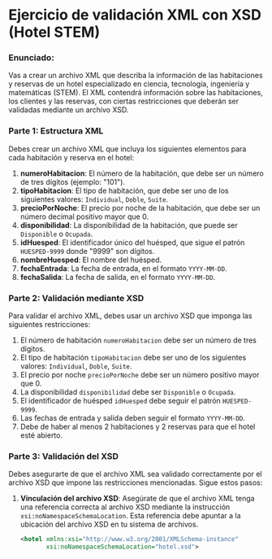 # Ejercicio de validación XML con XSD (Hotel STEM)

### Enunciado:

Vas a crear un archivo XML que describa la información de las habitaciones y reservas de un hotel especializado en ciencia, tecnología, ingeniería y matemáticas (STEM). El XML contendrá información sobre las habitaciones, los clientes y las reservas, con ciertas restricciones que deberán ser validadas mediante un archivo XSD.

### Parte 1: Estructura XML

Debes crear un archivo XML que incluya los siguientes elementos para cada habitación y reserva en el hotel:

1. **numeroHabitacion**: El número de la habitación, que debe ser un número de tres dígitos (ejemplo: "101").
2. **tipoHabitacion**: El tipo de habitación, que debe ser uno de los siguientes valores: `Individual`, `Doble`, `Suite`.
3. **precioPorNoche**: El precio por noche de la habitación, que debe ser un número decimal positivo mayor que 0.
4. **disponibilidad**: La disponibilidad de la habitación, que puede ser `Disponible` o `Ocupada`.
5. **idHuesped**: El identificador único del huésped, que sigue el patrón `HUESPED-9999` donde "9999" son dígitos.
6. **nombreHuesped**: El nombre del huésped.
7. **fechaEntrada**: La fecha de entrada, en el formato `YYYY-MM-DD`.
8. **fechaSalida**: La fecha de salida, en el formato `YYYY-MM-DD`.

### Parte 2: Validación mediante XSD

Para validar el archivo XML, debes usar un archivo XSD que imponga las siguientes restricciones:

1. El número de habitación `numeroHabitacion` debe ser un número de tres dígitos.
2. El tipo de habitación `tipoHabitacion` debe ser uno de los siguientes valores: `Individual`, `Doble`, `Suite`.
3. El precio por noche `precioPorNoche` debe ser un número positivo mayor que 0.
4. La disponibilidad `disponibilidad` debe ser `Disponible` o `Ocupada`.
5. El identificador de huésped `idHuesped` debe seguir el patrón `HUESPED-9999`.
6. Las fechas de entrada y salida deben seguir el formato `YYYY-MM-DD`.
7. Debe de haber al menos 2 habitaciones y 2 reservas para que el hotel esté abierto.

### Parte 3: Validación del XSD

Debes asegurarte de que el archivo XML sea validado correctamente por el archivo XSD que impone las restricciones mencionadas. Sigue estos pasos:

1. **Vinculación del archivo XSD**: Asegúrate de que el archivo XML tenga una referencia correcta al archivo XSD mediante la instrucción `xsi:noNamespaceSchemaLocation`. Esta referencia debe apuntar a la ubicación del archivo XSD en tu sistema de archivos.

   ```xml
   <hotel xmlns:xsi="http://www.w3.org/2001/XMLSchema-instance"
          xsi:noNamespaceSchemaLocation="hotel.xsd">

